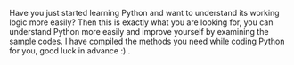 Have you just started learning Python and want to understand its working logic more easily? 
Then this is exactly what you are looking for, you can understand Python more easily and improve yourself by examining the sample codes.
I have compiled the methods you need while coding Python for you, good luck in advance :) .
